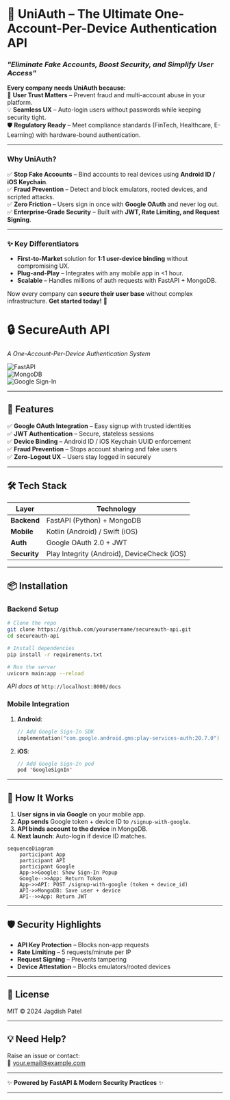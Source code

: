 # 🔐 **UniAuth – The Ultimate One-Account-Per-Device Authentication API**  
### *"Eliminate Fake Accounts, Boost Security, and Simplify User Access"*  

**Every company needs UniAuth because:**  
🚀 **User Trust Matters** – Prevent fraud and multi-account abuse in your platform.  
💡 **Seamless UX** – Auto-login users without passwords while keeping security tight.  
🛡️ **Regulatory Ready** – Meet compliance standards (FinTech, Healthcare, E-Learning) with hardware-bound authentication.  

--- 

### **Why UniAuth?**  
✅ **Stop Fake Accounts** – Bind accounts to real devices using **Android ID / iOS Keychain**.  
✅ **Fraud Prevention** – Detect and block emulators, rooted devices, and scripted attacks.  
✅ **Zero Friction** – Users sign in once with **Google OAuth** and never log out.  
✅ **Enterprise-Grade Security** – Built with **JWT, Rate Limiting, and Request Signing**.  

---  

### ✨ **Key Differentiators**  
- **First-to-Market** solution for **1:1 user-device binding** without compromising UX.  
- **Plug-and-Play** – Integrates with any mobile app in <1 hour.  
- **Scalable** – Handles millions of auth requests with FastAPI + MongoDB.  

Now every company can **secure their user base** without complex infrastructure. **Get started today!** 🚀  

# 🔒 **SecureAuth API**  
*A One-Account-Per-Device Authentication System*  

![FastAPI](https://img.shields.io/badge/FastAPI-005571?style=for-the-badge&logo=fastapi)  
![MongoDB](https://img.shields.io/badge/MongoDB-4EA94B?style=for-the-badge&logo=mongodb&logoColor=white)  
![Google Sign-In](https://img.shields.io/badge/Google%20Sign--In-4285F4?style=for-the-badge&logo=google&logoColor=white)  

---


## 🚀 **Features**  
✅ **Google OAuth Integration** – Easy signup with trusted identities  
✅ **JWT Authentication** – Secure, stateless sessions  
✅ **Device Binding** – Android ID / iOS Keychain UUID enforcement  
✅ **Fraud Prevention** – Stops account sharing and fake users  
✅ **Zero-Logout UX** – Users stay logged in securely  

---

## 🛠️ **Tech Stack**  
| **Layer**       | **Technology**                          |  
|-----------------|----------------------------------------|  
| **Backend**     | FastAPI (Python) + MongoDB             |  
| **Mobile**      | Kotlin (Android) / Swift (iOS)         |  
| **Auth**        | Google OAuth 2.0 + JWT                 |  
| **Security**    | Play Integrity (Android), DeviceCheck (iOS) |  

---

## 📦 **Installation**  
### **Backend Setup**  
```bash  
# Clone the repo  
git clone https://github.com/yourusername/secureauth-api.git  
cd secureauth-api  

# Install dependencies  
pip install -r requirements.txt  

# Run the server  
uvicorn main:app --reload  
```  
*API docs at* `http://localhost:8000/docs`  

### **Mobile Integration**  
1. **Android**:  
   ```kotlin  
   // Add Google Sign-In SDK  
   implementation("com.google.android.gms:play-services-auth:20.7.0")  
   ```  
2. **iOS**:  
   ```swift  
   // Add Google Sign-In pod  
   pod 'GoogleSignIn'  
   ```  

---

## 🔑 **How It Works**  
1. **User signs in via Google** on your mobile app.  
2. **App sends** Google token + device ID to `/signup-with-google`.  
3. **API binds account to the device** in MongoDB.  
4. **Next launch**: Auto-login if device ID matches.  

```mermaid  
sequenceDiagram  
    participant App  
    participant API  
    participant Google  
    App->>Google: Show Sign-In Popup  
    Google-->>App: Return Token  
    App->>API: POST /signup-with-google (token + device_id)  
    API->>MongoDB: Save user + device  
    API-->>App: Return JWT  
```  

---

## 🛡️ **Security Highlights**  
- **API Key Protection** – Blocks non-app requests  
- **Rate Limiting** – 5 requests/minute per IP  
- **Request Signing** – Prevents tampering  
- **Device Attestation** – Blocks emulators/rooted devices  

---

## 📜 **License**  
MIT © 2024 Jagdish Patel

---

## 💡 **Need Help?**  
Raise an issue or contact:  
📧 your.email@example.com  

---

✨ **Powered by FastAPI & Modern Security Practices** ✨  

--- 

